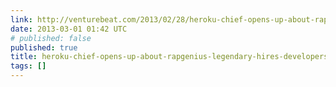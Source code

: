 ```yaml
---
link: http://venturebeat.com/2013/02/28/heroku-chief-opens-up-about-rapgenius-legendary-hires-developers-woman-problem/
date: 2013-03-01 01:42 UTC
# published: false
published: true
title: heroku-chief-opens-up-about-rapgenius-legendary-hires-developers-woman-problem
tags: []
---
```



